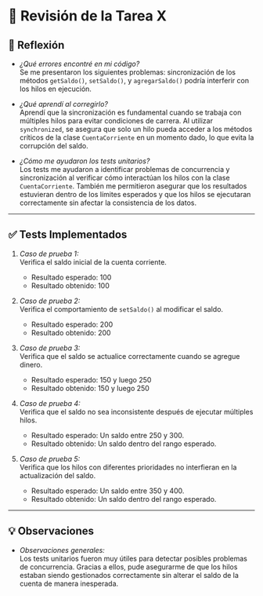 # 📝 Revisión de la Tarea X

## 📌 Reflexión
- *¿Qué errores encontré en mi código?*  
  Se me presentaron los siguientes problemas: sincronización de los métodos `getSaldo()`, `setSaldo()`, y `agregarSaldo()` podría interferir con los hilos en ejecución.

- *¿Qué aprendí al corregirlo?*  
  Aprendí que la sincronización es fundamental cuando se trabaja con múltiples hilos para evitar condiciones de carrera. Al utilizar `synchronized`, se asegura que solo un hilo pueda acceder a los métodos críticos de la clase `CuentaCorriente` en un momento dado, lo que evita la corrupción del saldo.

- *¿Cómo me ayudaron los tests unitarios?*  
  Los tests me ayudaron a identificar problemas de concurrencia y sincronización al verificar cómo interactúan los hilos con la clase `CuentaCorriente`. También me permitieron asegurar que los resultados estuvieran dentro de los límites esperados y que los hilos se ejecutaran correctamente sin afectar la consistencia de los datos.

---

## ✅ Tests Implementados
1. *Caso de prueba 1:*  
   Verifica el saldo inicial de la cuenta corriente.
    - Resultado esperado: 100
    - Resultado obtenido: 100

2. *Caso de prueba 2:*  
   Verifica el comportamiento de `setSaldo()` al modificar el saldo.
    - Resultado esperado: 200
    - Resultado obtenido: 200

3. *Caso de prueba 3:*  
   Verifica que el saldo se actualice correctamente cuando se agregue dinero.
    - Resultado esperado: 150 y luego 250
    - Resultado obtenido: 150 y luego 250

4. *Caso de prueba 4:*  
   Verifica que el saldo no sea inconsistente después de ejecutar múltiples hilos.
    - Resultado esperado: Un saldo entre 250 y 300.
    - Resultado obtenido: Un saldo dentro del rango esperado.

5. *Caso de prueba 5:*  
   Verifica que los hilos con diferentes prioridades no interfieran en la actualización del saldo.
    - Resultado esperado: Un saldo entre 350 y 400.
    - Resultado obtenido: Un saldo dentro del rango esperado.

---

## 💡 Observaciones
- *Observaciones generales:*  
  Los tests unitarios fueron muy útiles para detectar posibles problemas de concurrencia. Gracias a ellos, pude asegurarme de que los hilos estaban siendo gestionados correctamente sin alterar el saldo de la cuenta de manera inesperada.